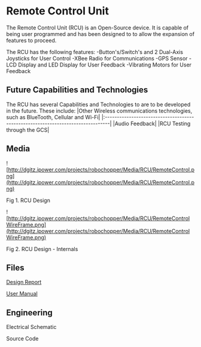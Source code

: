# Remote Control Unit #

The Remote Control Unit (RCU) is an Open-Source device.  It is capable of being user programmed and has been designed to to allow the expansion of features to proceed.

The RCU has the following features:
-Button's/Switch's and 2 Dual-Axis Joysticks for User Control
-XBee Radio for Communications
-GPS Sensor
-LCD Display and LED Display for User Feedback
-Vibrating Motors for User Feedback

## Future Capabilities and Technologies ##
The RCU has several Capabilities and Technologies to are to be developed in the future.  These include:
|Other Wireless communications technologies, such as BlueTooth, Cellular and Wi-Fi|
|:--------------------------------------------------------------------------------|
|Audio Feedback|
|RCU Testing through the GCS|

## Media ##
![http://dgitz.ipower.com/projects/robochopper/Media/RCU/RemoteControl.png](http://dgitz.ipower.com/projects/robochopper/Media/RCU/RemoteControl.png)

Fig 1.  RCU Design

![http://dgitz.ipower.com/projects/robochopper/Media/RCU/RemoteControlWireFrame.png](http://dgitz.ipower.com/projects/robochopper/Media/RCU/RemoteControlWireFrame.png)

Fig 2.  RCU Design - Internals

## Files ##
[Design Report](http://dgitz.ipower.com/projects/robochopper/RemoteControl/Documentation/RCU%20Design%20Report.pdf)

[User Manual](.md)

## Engineering ##

Electrical Schematic

Source Code